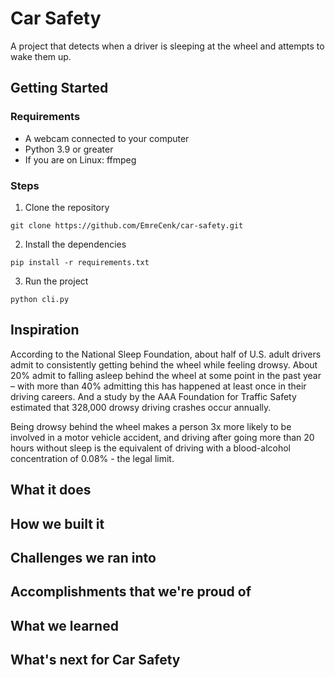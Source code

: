 # Car Safety

A project that detects when a driver is sleeping at the wheel and attempts to wake them up.

## Getting Started

### Requirements

-   A webcam connected to your computer
-   Python 3.9 or greater
-   If you are on Linux: ffmpeg

### Steps

1. Clone the repository

```
git clone https://github.com/EmreCenk/car-safety.git
```

2. Install the dependencies

```
pip install -r requirements.txt
```

3. Run the project

```
python cli.py
```

## Inspiration

According to the National Sleep Foundation, about half of U.S. adult drivers admit to consistently getting behind the wheel while feeling drowsy. About 20% admit to falling asleep behind the wheel at some point in the past year – with more than 40% admitting this has happened at least once in their driving careers. And a study by the AAA Foundation for Traffic Safety estimated that 328,000 drowsy driving crashes occur annually.

Being drowsy behind the wheel makes a person 3x more likely to be involved in a motor vehicle accident, and driving after going more than 20 hours without sleep is the equivalent of driving with a blood-alcohol concentration of 0.08% - the legal limit.

## What it does

## How we built it

## Challenges we ran into

## Accomplishments that we're proud of

## What we learned

## What's next for Car Safety

